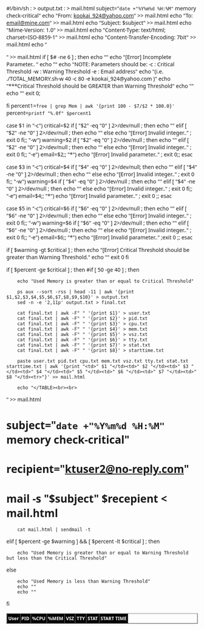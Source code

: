 #!/bin/sh
: > output.txt
: > mail.html
subject="`date +"%Y%m%d %H:%M"` memory check-critical"
echo "From: kookai_924@yahoo.com" >> mail.html
echo "To: email@mine.com" >> mail.html
echo "Subject: $subject" >> mail.html
echo "Mime-Version: 1.0" >> mail.html
echo "Content-Type: text/html; charset=ISO-8859-1" >> mail.html
echo "Content-Transfer-Encoding: 7bit" >> mail.html
echo "<html><style type=text/css>
body {font-family:Segoe UI; padding: 3px; font-size: 14px;} TD {font-family:Segoe UI; padding: 3px; font-size: 12px; text-align: center;} TH{font-family:Segoe UI; padding: 3px; font-weight: bold; font-size: 12px;} </style>
<TABLE BORDER=1>

<TR>
<TH rowspan='1' bgcolor='black'><font color=white>User</TH>
<TH colspan='1' bgcolor='black'><font color=white>PID</TH>
<TH colspan='1' bgcolor='black'><font color=white>%CPU</TH>
<TH colspan='1' bgcolor='black'><font color=white>%MEM</TH>
<TH colspan='1' bgcolor='black'><font color=white>VSZ</TH>
<TH colspan='1' bgcolor='black'><font color=white>TTY</TH>
<TH colspan='1' bgcolor='black'><font color=white>STAT</TH>
<TH colspan='1' bgcolor='black'><font color=white>START TIME</TH>
</TR>" >> mail.html
if [ $# -ne 6 ] ; then
        echo ""
        echo "[Error] Incomplete Parameter.. "
        echo ""
        echo "NOTE: Parameters should be:
              -c : Critical Threshold
              -w : Warning Threshold
              -e : Email address"
        echo "(i.e. ./TOTAL_MEMORY.sh-w 40 -c 80 -e kookai_924@yahoo.com )"
        echo "***Critical Threshold should be GREATER than Warning Threshold"
        echo ""
        echo ""
exit 0;

fi
percent1=`free | grep Mem | awk '{print 100 - $7/$2 * 100.0}'`
percent=`printf "%.0f" $percent1`

case $1 in
        "-c") critical=$2
                if  [ "$2" -eq "0" ] 2>/dev/null ; then
                echo ""
                elif [ "$2" -ne "0" ] 2>/dev/null ; then
                echo ""
                else
                echo "[Error] Invalid integer.." ; exit 0
                fi;;
        "-w") warning=$2
                if  [ "$2" -eq "0" ] 2>/dev/null ; then
                echo ""
                elif [ "$2" -ne "0" ] 2>/dev/null ; then
                echo ""
                else
                echo "[Error] Invalid integer.." ; exit 0
                fi;;
        "-e") email=$2;;
        "*") echo "[Error] Invalid parameter.." ; exit 0;;
esac

case $3 in
        "-c") critical=$4
                if  [ "$4" -eq "0" ] 2>/dev/null; then
                echo ""
                elif [ "$4" -ne "0" ] 2>/dev/null ; then
                echo ""
                else
                echo "[Error] Invalid integer.." ; exit 0
                fi;;
        "-w") warning=$4
                if  [ "$4" -eq "0" ] 2>/dev/null ; then
                echo ""
                elif [ "$4" -ne "0" ] 2>/dev/null ; then
                echo ""
                else
                echo "[Error] Invalid integer.." ; exit 0
                fi;;
        "-e") email=$4;;
        "*") echo "[Error] Invalid parameter.." ; exit 0 ;;
esac

case $5 in
        "-c") critical=$6
                if  [ "$6" -eq "0" ] 2>/dev/null ; then
                echo ""
                elif [ "$6" -ne "0" ] 2>/dev/null ; then
                echo ""
                else
                echo "[Error] Invalid integer.." ; exit 0
                fi;;
        "-w") warning=$6
                if  [ "$6" -eq "0" ] 2>/dev/null ; then
                echo ""
                elif [ "$6" -ne "0" ] 2>/dev/null ; then
                echo ""
                else
                echo "[Error] Invalid integer.." ; exit 0
                fi;;
        "-e") email=$6;;
        "*") echo "[Error] Invalid parameter.." ;exit 0 ;;
esac

if [ $warning -gt $critical ] ; then
        echo "[Error] Critical Threshold should be greater than Warning Threshold."
        echo ""
        exit 0
fi


if [ $percent -ge $critical ] ; then
#if [ 50 -ge 40 ] ; then

        echo "Used Memory is greater than or equal to Critical Threshold"

        ps aux --sort -rss | head -11 | awk '{print $1,$2,$3,$4,$5,$6,$7,$8,$9,$10}' > output.txt
        sed -n -e '2,11p' output.txt > final.txt

        cat final.txt | awk -F" " '{print $1}' > user.txt
        cat final.txt | awk -F" " '{print $2}' > pid.txt
        cat final.txt | awk -F" " '{print $3}' > cpu.txt
        cat final.txt | awk -F" " '{print $4}' > mem.txt
        cat final.txt | awk -F" " '{print $5}' > vsz.txt
        cat final.txt | awk -F" " '{print $6}' > tty.txt
        cat final.txt | awk -F" " '{print $7}' > stat.txt
        cat final.txt | awk -F" " '{print $8}' > starttime.txt

        paste user.txt pid.txt cpu.txt mem.txt vsz.txt tty.txt stat.txt starttime.txt | awk '{print "<td>" $1 "</td><td>" $2 "</td><td>" $3 "</td><td>" $4 "</td><td>" $5 "</td><td>" $6 "</td><td>" $7 "</td><td>" $8 "</td><tr>"}' >> mail.html

        echo "</TABLE><br><br>
</body></html>" >> mail.html

#       subject="`date +"%Y%m%d %H:%M"` memory check-critical"
#       recipient="ktuser2@no-reply.com"
#       mail -s "$subject" $recepient < mail.html

        cat mail.html | sendmail -t

elif [ $percent -ge $warning ] && [ $percent -lt $critical ] ; then

        echo "Used Memory is greater than or equal to Warning Threshold but less than the Critical Threshold"

else

        echo "Used Memory is less than Warning Threshold"
        echo ""
        echo ""

fi
